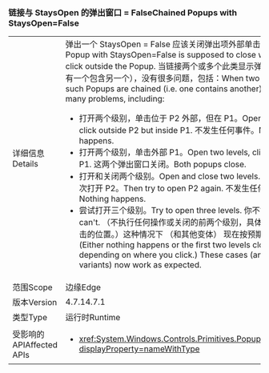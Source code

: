 ### <a name="chained-popups-with-staysopenfalse"></a><span data-ttu-id="0c024-101">链接与 StaysOpen 的弹出窗口 = False</span><span class="sxs-lookup"><span data-stu-id="0c024-101">Chained Popups with StaysOpen=False</span></span>

|   |   |
|---|---|
|<span data-ttu-id="0c024-102">详细信息</span><span class="sxs-lookup"><span data-stu-id="0c024-102">Details</span></span>|<span data-ttu-id="0c024-103">弹出一个 StaysOpen = False 应该关闭弹出项外部单击时。</span><span class="sxs-lookup"><span data-stu-id="0c024-103">A Popup with StaysOpen=False is supposed to close when you click outside the Popup.</span></span> <span data-ttu-id="0c024-104">当链接两个或多个此类显示弹出窗口 （即有一个包含另一个），没有很多问题，包括：</span><span class="sxs-lookup"><span data-stu-id="0c024-104">When two or more such Popups are chained (i.e. one contains another), there were many problems, including:</span></span><ul><li><span data-ttu-id="0c024-105">打开两个级别，单击位于 P2 外部，但在 P1。</span><span class="sxs-lookup"><span data-stu-id="0c024-105">Open two levels, click outside P2 but inside P1.</span></span>  <span data-ttu-id="0c024-106">不发生任何事件。</span><span class="sxs-lookup"><span data-stu-id="0c024-106">Nothing happens.</span></span></li><li><span data-ttu-id="0c024-107">打开两个级别，单击外部 P1。</span><span class="sxs-lookup"><span data-stu-id="0c024-107">Open two levels, click outside P1.</span></span>  <span data-ttu-id="0c024-108">这两个弹出窗口关闭。</span><span class="sxs-lookup"><span data-stu-id="0c024-108">Both popups close.</span></span></li><li><span data-ttu-id="0c024-109">打开和关闭两个级别。</span><span class="sxs-lookup"><span data-stu-id="0c024-109">Open and close two levels.</span></span>  <span data-ttu-id="0c024-110">然后尝试再次打开 P2。</span><span class="sxs-lookup"><span data-stu-id="0c024-110">Then try to open P2 again.</span></span>  <span data-ttu-id="0c024-111">不发生任何事件。</span><span class="sxs-lookup"><span data-stu-id="0c024-111">Nothing happens.</span></span></li><li><span data-ttu-id="0c024-112">尝试打开三个级别。</span><span class="sxs-lookup"><span data-stu-id="0c024-112">Try to open three levels.</span></span>  <span data-ttu-id="0c024-113">你不能。</span><span class="sxs-lookup"><span data-stu-id="0c024-113">You can't.</span></span>  <span data-ttu-id="0c024-114">（不执行任何操作或关闭的前两个级别，具体取决于您单击的位置。）这种情况下 （和其他变体） 现在按预期方式工作。</span><span class="sxs-lookup"><span data-stu-id="0c024-114">(Either nothing happens or the first two levels close, depending on where you click.) These cases (and other variants) now work as expected.</span></span></li></ul>|
|<span data-ttu-id="0c024-115">范围</span><span class="sxs-lookup"><span data-stu-id="0c024-115">Scope</span></span>|<span data-ttu-id="0c024-116">边缘</span><span class="sxs-lookup"><span data-stu-id="0c024-116">Edge</span></span>|
|<span data-ttu-id="0c024-117">版本</span><span class="sxs-lookup"><span data-stu-id="0c024-117">Version</span></span>|<span data-ttu-id="0c024-118">4.7.1</span><span class="sxs-lookup"><span data-stu-id="0c024-118">4.7.1</span></span>|
|<span data-ttu-id="0c024-119">类型</span><span class="sxs-lookup"><span data-stu-id="0c024-119">Type</span></span>|<span data-ttu-id="0c024-120">运行时</span><span class="sxs-lookup"><span data-stu-id="0c024-120">Runtime</span></span>|
|<span data-ttu-id="0c024-121">受影响的 API</span><span class="sxs-lookup"><span data-stu-id="0c024-121">Affected APIs</span></span>|<ul><li><xref:System.Windows.Controls.Primitives.Popup.StaysOpen?displayProperty=nameWithType></li></ul>|


